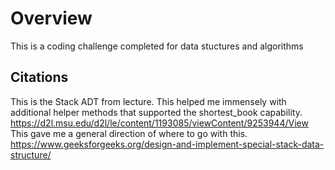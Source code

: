 # Overview
This is a coding challenge completed for data stuctures and algorithms


## Citations
This is the Stack ADT from lecture. This helped me immensely with additional
helper methods that supported the shortest_book capability. 
https://d2l.msu.edu/d2l/le/content/1193085/viewContent/9253944/View
This gave me a general direction of where to go with this.
https://www.geeksforgeeks.org/design-and-implement-special-stack-data-structure/

